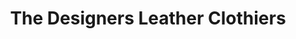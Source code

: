 ---
title: "The Designers Leather Clothiers"
url: /boston/the-designers-leather-clothiers/
shop: Leder
---